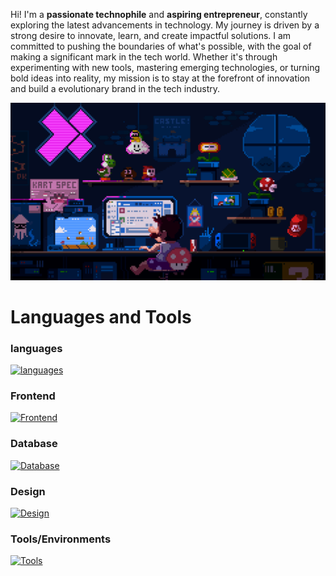 Hi! I'm a **passionate technophile** and **aspiring entrepreneur**, constantly exploring the latest advancements in technology. My journey is driven by a strong desire to innovate, learn, and create impactful solutions. I am committed to pushing the boundaries of what's possible, with the goal of making a significant mark in the tech world. Whether it's through experimenting with new tools, mastering emerging technologies, or turning bold ideas into reality, my mission is to stay at the forefront of innovation and build a evolutionary brand in the tech industry.

![image](img.gif)

# Languages and Tools

### languages

[![languages](https://skillicons.dev/icons?i=c,java,py,sklearn,tensorflow)](https://skillicons.dev)

### Frontend

[![Frontend](https://skillicons.dev/icons?i=html,css,scss,bootstrap,js)](https://skillicons.dev)

### Database

[![Database](https://skillicons.dev/icons?i=mysql)](https://skillicons.dev)

### Design

[![Design](https://skillicons.dev/icons?i=figma,ps,pr)](https://skillicons.dev)

### Tools/Environments

[![Tools](https://skillicons.dev/icons?i=git,bash,vscode,windows,linux,apple,discord,notion,obsidian)](https://skillicons.dev)

<div align="right">
  

</div>
